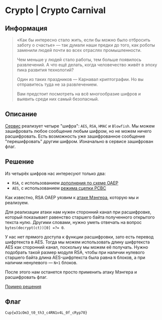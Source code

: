 # Crypto | Crypto Carnival

## Информация

> «Как бы интересно стало жить, если бы можно было отбросить заботу о счастье» — так думали наши предки до того, как роботы заменили людей почти во всех отраслях промышленности.
> 
> Чем меньше у людей стало работы, тем больше появилось развлечений. А что ещё делать, когда человечество живёт в эпоху пика развития технологий?
> 
> Один из таких праздников — Карнавал криптографии. Но вы отправитесь туда не за развлечением.
> 
> Вам предстоит посмотреть на всё многообразие шифров и выявить среди них самый безопасный.


## Описание

[Сервис](service/server.py) реализует четыре "шифра": `AES`, `RSA`, `HMAC` и `Blowfish`. Мы можем зашифровать любое сообщение любым шифром, но не можем ничего расшифровать. Есть возможность уже зашифрованное сообщение "перешифровать" другим шифром. Изначально в сервисе зашифрован флаг.


## Решение

Из четырёх шифров нас интересуют только два:

- `RSA`, с использованием [дополнения по схеме OAEP](https://ru.wikipedia.org/wiki/Оптимальное_асимметричное_шифрование_с_дополнением)
- `AES`, с использованием [режима сцепки PCBC](https://ru.wikipedia.org/wiki/Режим_шифрования#Propagating_Cipher_Block_Chaining_(РСВС))

Как известно, RSA OAEP уязвим к [атаке Мэнгера](https://research.kudelskisecurity.com/2018/04/05/breaking-rsa-oaep-with-mangers-attack/), которую мы и реализуем.

Для реализации атаки нам нужен сторонний канал при расшифровке, который показывает равенство старшего байта полученного открытого текста нулю. Другими словами, нужно уметь отвечать на вопрос `bytes(decrypt(ct))[0] =?= 0`.

У нас нет прямого доступа к функции расшифровки, зато есть перевод шифртекста в AES. Тогда мы можем использовать длину шифртекста AES как сторонний канал, поскольку мы можем её получать. Нужно подобрать такой размер модуля RSA, чтобы при наличии нулевого старшего байта длина AES-шифртекста была равна `N` блоков, а при наличии ненулевого — `N+1` блоков.

После этого нам останется просто применить атаку Мэнгера и расшифровать флаг.

[Пример решения](exploit.py)


## Флаг

`Cup{w31cOm3_t0_th3_c4RN1v4L_0f_cRyp70}`
